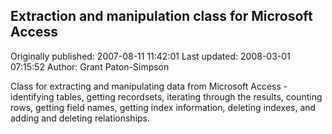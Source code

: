 ## Extraction and manipulation class for Microsoft Access

Originally published: 2007-08-11 11:42:01
Last updated: 2008-03-01 07:15:52
Author: Grant Paton-Simpson

Class for extracting and manipulating data from Microsoft Access - identifying tables, getting recordsets, iterating through the results, counting rows, getting field names, getting index information, deleting indexes, and adding and deleting relationships.